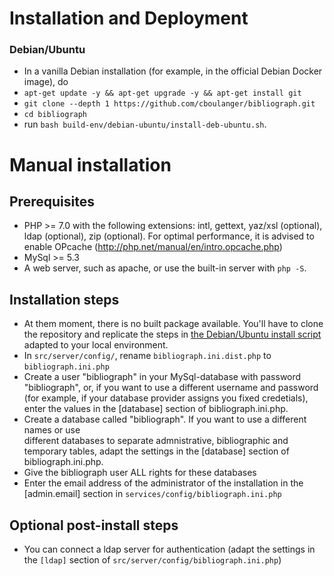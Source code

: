 # Installation and Deployment

### Debian/Ubuntu
- In a vanilla Debian installation (for example, in the official Debian Docker image), do
- `apt-get update -y && apt-get upgrade -y && apt-get install git`
- `git clone --depth 1 https://github.com/cboulanger/bibliograph.git`
- `cd bibliograph`
- run `bash build-env/debian-ubuntu/install-deb-ubuntu.sh`.

# Manual installation 

## Prerequisites
- PHP >= 7.0 with the following extensions: intl, gettext, yaz/xsl (optional), 
  ldap  (optional), zip (optional). For optimal performance, it is advised to enable 
  OPcache (http://php.net/manual/en/intro.opcache.php)
- MySql >= 5.3 
- A web server, such as apache, or use the built-in server with `php -S`.

## Installation steps 
- At them moment, there is no built package available. You'll have to clone the repository
  and replicate the steps in [the Debian/Ubuntu install script](build-env/debian-ubuntu/install-deb-ubuntu.sh) adapted to your local environment.
- In `src/server/config/`, rename `bibliograph.ini.dist.php` to
  `bibliograph.ini.php`
- Create a user "bibliograph" in your MySql-database with password "bibliograph", or,
  if you want to use a different username and password (for example, if your database
  provider assigns you fixed credetials), enter the values in the [database] section 
  of bibliograph.ini.php.
- Create a database called "bibliograph". If you want to use a different names or use   
  different databases to separate admnistrative, bibliographic and temporary tables, 
  adapt the settings in the [database] section of bibliograph.ini.php.
- Give the bibliograph user ALL rights for these databases
- Enter the email address of the administrator of the installation in the 
  [admin.email] section in `services/config/bibliograph.ini.php`

## Optional post-install steps
- You can connect a ldap server for authentication (adapt the settings in the `[ldap]` section of `src/server/config/bibliograph.ini.php`)


